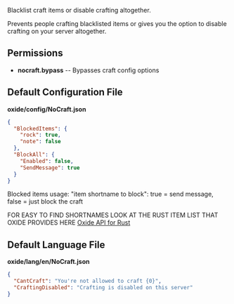 Blacklist craft items or disable crafting altogether.

Prevents people crafting blacklisted items or gives you the option to disable crafting on your server altogether.

## Permissions

- **nocraft.bypass** -- Bypasses craft config options

## Default Configuration File
**oxide/config/NoCraft.json**
```json
{
  "BlockedItems": {
    "rock": true,
    "note": false
  },
  "BlockAll": {
    "Enabled": false,
    "SendMessage": true
  }
}
```
Blocked items usage: "item shortname to block": true = send message, false = just block the craft

FOR EASY TO FIND SHORTNAMES LOOK AT THE RUST ITEM LIST THAT OXIDE PROVIDES HERE [Oxide API for Rust](http://docs.oxidemod.org/rust/#item-list)

## Default Language File 
**oxide/lang/en/NoCraft.json**
```json
{
  "CantCraft": "You're not allowed to craft {0}",
  "CraftingDisabled": "Crafting is disabled on this server"
}
```
